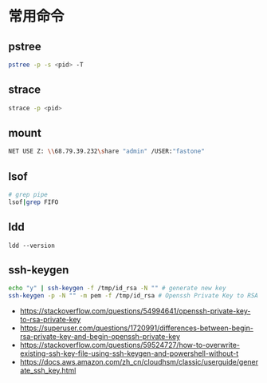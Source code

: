 # 常用命令

## pstree

```bash
pstree -p -s <pid> -T
```

## strace

```bash
strace -p <pid>
```

## mount

```bash
NET USE Z: \\68.79.39.232\share "admin" /USER:"fastone"
```

## lsof

```bash
# grep pipe
lsof|grep FIFO
```

## ldd

```
ldd --version
```

## ssh-keygen

```bash
echo "y" | ssh-keygen -f /tmp/id_rsa -N "" # generate new key
ssh-keygen -p -N "" -m pem -f /tmp/id_rsa # Openssh Private Key to RSA Private Key
```

- https://stackoverflow.com/questions/54994641/openssh-private-key-to-rsa-private-key
- https://superuser.com/questions/1720991/differences-between-begin-rsa-private-key-and-begin-openssh-private-key
- https://stackoverflow.com/questions/59524727/how-to-overwrite-existing-ssh-key-file-using-ssh-keygen-and-powershell-without-t
- https://docs.aws.amazon.com/zh_cn/cloudhsm/classic/userguide/generate_ssh_key.html